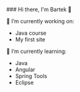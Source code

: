 <p align=”center”>### Hi there, I'm Bartek 👋</p>
                                                                                                   
🔭 I’m currently working on:
- Java course
- My first site

🌱 I’m currently learning:
- Java
- Angular
- Spring Tools
- Eclipse

